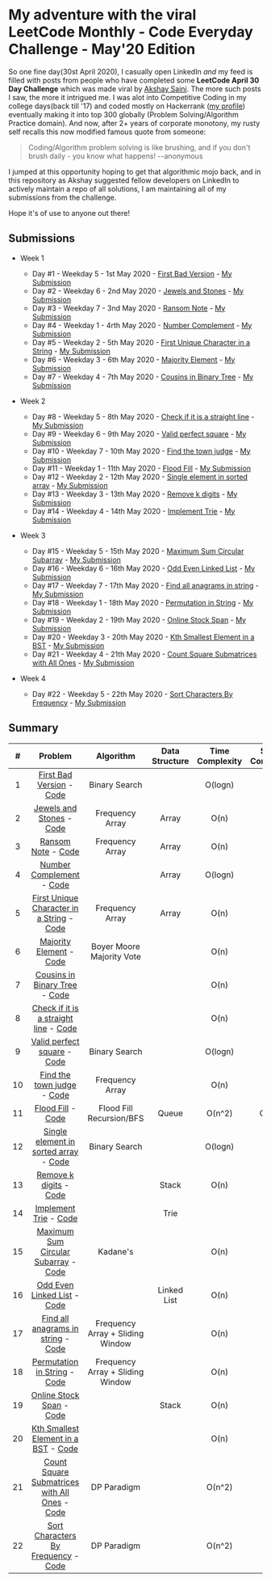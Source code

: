 # My adventure with the viral LeetCode Monthly - Code Everyday Challenge - May'20 Edition

So one fine day(30st April 2020), I casually open LinkedIn _and_ my feed is filled with posts from people who have completed some **LeetCode April 30 Day Challenge** which was made viral by [Akshay Saini](https://www.linkedin.com/in/akshaymarch7/). The more such posts I saw, the more it intrigued me. I was alot into Competitive Coding in my college days(back till '17) and coded mostly on Hackerrank ([my profile](https://www.hackerrank.com/the_piranha?hr_r=1)) eventually making it into top 300 globally (Problem Solving/Algorithm Practice domain). And now, after 2+ years of corporate monotony, my rusty self recalls this now modified famous quote from someone:

> Coding/Algorithm problem solving is like brushing, and if you don't brush daily - you know what happens! --anonymous

I jumped at this opportunity hoping to get that algorithmic mojo back, and in this repository as Akshay suggested fellow developers on LinkedIn to actively maintain a repo of all solutions, I am maintaining all of my submissions from the challenge.

Hope it's of use to anyone out there!

## Submissions
+ Week 1
    
    + Day #1 - Weekday 5 - 1st May 2020 - [First Bad Version](https://leetcode.com/explore/challenge/card/may-leetcoding-challenge/534/week-1-may-1st-may-7th/3316/) - [My Submission](https://github.com/raghavsikaria/LeetCode-31-day-May-2020-Challenge/blob/master/1_first_bad_version.py)
    + Day #2 - Weekday 6 - 2nd May 2020 - [Jewels and Stones](https://leetcode.com/explore/featured/card/may-leetcoding-challenge/534/week-1-may-1st-may-7th/3317/) - [My Submission](https://github.com/raghavsikaria/LeetCode-31-day-May-2020-Challenge/blob/master/2_jewels_and_stones.py)
    + Day #3 - Weekday 7 - 3nd May 2020 - [Ransom Note](https://leetcode.com/explore/featured/card/may-leetcoding-challenge/534/week-1-may-1st-may-7th/3318/) - [My Submission](https://github.com/raghavsikaria/LeetCode-31-day-May-2020-Challenge/blob/master/3_ransom_note.py)
    + Day #4 - Weekday 1 - 4rth May 2020 - [Number Complement](https://leetcode.com/explore/featured/card/may-leetcoding-challenge/534/week-1-may-1st-may-7th/3319/) - [My Submission](https://github.com/raghavsikaria/LeetCode-31-day-May-2020-Challenge/blob/master/4_number_complement.py)
    + Day #5 - Weekday 2 - 5th May 2020 - [First Unique Character in a String](https://leetcode.com/explore/featured/card/may-leetcoding-challenge/534/week-1-may-1st-may-7th/3320/) - [My Submission](https://github.com/raghavsikaria/LeetCode-31-day-May-2020-Challenge/blob/master/5_first_unique_character_in_string.py)
    + Day #6 - Weekday 3 - 6th May 2020 - [Majority Element](https://leetcode.com/explore/featured/card/may-leetcoding-challenge/534/week-1-may-1st-may-7th/3321/) - [My Submission](https://github.com/raghavsikaria/LeetCode-31-day-May-2020-Challenge/blob/master/6_majority_element.py)
    + Day #7 - Weekday 4 - 7th May 2020 - [Cousins in Binary Tree](https://leetcode.com/explore/featured/card/may-leetcoding-challenge/534/week-1-may-1st-may-7th/3322/) - [My Submission](https://github.com/raghavsikaria/LeetCode-31-day-May-2020-Challenge/blob/master/7_cousins_in_binary_tree.py)

+ Week 2
    
    + Day #8 - Weekday 5 - 8th May 2020 - [Check if it is a straight line](https://leetcode.com/explore/featured/card/may-leetcoding-challenge/535/week-2-may-8th-may-14th/3323/) - [My Submission](https://github.com/raghavsikaria/LeetCode-31-day-May-2020-Challenge/blob/master/8_check_if_it_is_a_straight_line.py)
    + Day #9 - Weekday 6 - 9th May 2020 - [Valid perfect square](https://leetcode.com/explore/featured/card/may-leetcoding-challenge/535/week-2-may-8th-may-14th/3324/) - [My Submission](https://github.com/raghavsikaria/LeetCode-31-day-May-2020-Challenge/blob/master/9_valid_perfect_square.py)
    + Day #10 - Weekday 7 - 10th May 2020 - [Find the town judge](https://leetcode.com/explore/featured/card/may-leetcoding-challenge/535/week-2-may-8th-may-14th/3325/) - [My Submission](https://github.com/raghavsikaria/LeetCode-31-day-May-2020-Challenge/blob/master/10_find_the_town_judge.py)
    + Day #11 - Weekday 1 - 11th May 2020 - [Flood Fill](https://leetcode.com/explore/featured/card/may-leetcoding-challenge/535/week-2-may-8th-may-14th/3326/) - [My Submission](https://github.com/raghavsikaria/LeetCode-31-day-May-2020-Challenge/blob/master/11_flood_fill.py)
    + Day #12 - Weekday 2 - 12th May 2020 - [Single element in sorted array](https://leetcode.com/explore/featured/card/may-leetcoding-challenge/535/week-2-may-8th-may-14th/3327/) - [My Submission](https://github.com/raghavsikaria/LeetCode-31-day-May-2020-Challenge/blob/master/12_single_element_in_sorted_array.py)
    + Day #13 - Weekday 3 - 13th May 2020 - [Remove k digits](https://leetcode.com/explore/featured/card/may-leetcoding-challenge/535/week-2-may-8th-may-14th/3328/) - [My Submission](https://github.com/raghavsikaria/LeetCode-31-day-May-2020-Challenge/blob/master/13_remove_k_digits.py)
    + Day #14 - Weekday 4 - 14th May 2020 - [Implement Trie](https://leetcode.com/explore/featured/card/may-leetcoding-challenge/535/week-2-may-8th-may-14th/3329/) - [My Submission](https://github.com/raghavsikaria/LeetCode-31-day-May-2020-Challenge/blob/master/14_implement_trie.py)

+ Week 3
    
    + Day #15 - Weekday 5 - 15th May 2020 - [Maximum Sum Circular Subarray](https://leetcode.com/explore/featured/card/may-leetcoding-challenge/536/week-3-may-15th-may-21st/3330/) - [My Submission](https://github.com/raghavsikaria/LeetCode-31-day-May-2020-Challenge/blob/master/15_maximum_sum_circular_subarray.py)
    + Day #16 - Weekday 6 - 16th May 2020 - [Odd Even Linked List](https://leetcode.com/explore/featured/card/may-leetcoding-challenge/536/week-3-may-15th-may-21st/3331/) - [My Submission](https://github.com/raghavsikaria/LeetCode-31-day-May-2020-Challenge/blob/master/16_odd_even_linked_list.py)
    + Day #17 - Weekday 7 - 17th May 2020 - [Find all anagrams in string](https://leetcode.com/explore/featured/card/may-leetcoding-challenge/536/week-3-may-15th-may-21st/3332/) - [My Submission](https://github.com/raghavsikaria/LeetCode-31-day-May-2020-Challenge/blob/master/17_find_all_anagrams_in_string.py)
    + Day #18 - Weekday 1 - 18th May 2020 - [Permutation in String](https://leetcode.com/explore/featured/card/may-leetcoding-challenge/536/week-3-may-15th-may-21st/3333/) - [My Submission](https://github.com/raghavsikaria/LeetCode-31-day-May-2020-Challenge/blob/master/18_permutation_in_string.py)
    + Day #19 - Weekday 2 - 19th May 2020 - [Online Stock Span](https://leetcode.com/explore/featured/card/may-leetcoding-challenge/536/week-3-may-15th-may-21st/3334/) - [My Submission](https://github.com/raghavsikaria/LeetCode-31-day-May-2020-Challenge/blob/master/19_online_stock_span.py)
    + Day #20 - Weekday 3 - 20th May 2020 - [Kth Smallest Element in a BST](https://leetcode.com/explore/featured/card/may-leetcoding-challenge/536/week-3-may-15th-may-21st/3335/) - [My Submission](https://github.com/raghavsikaria/LeetCode-31-day-May-2020-Challenge/blob/master/20_kth_smallest_element_in_bst.py)
    + Day #21 - Weekday 4 - 21th May 2020 - [Count Square Submatrices with All Ones](https://leetcode.com/explore/featured/card/may-leetcoding-challenge/536/week-3-may-15th-may-21st/3336/) - [My Submission](https://github.com/raghavsikaria/LeetCode-31-day-May-2020-Challenge/blob/master/21_count_square_matrices_with_all_ones.py)

+ Week 4
    
    + Day #22 - Weekday 5 - 22th May 2020 - [Sort Characters By Frequency](https://leetcode.com/explore/featured/card/may-leetcoding-challenge/537/week-4-may-22nd-may-28th/3337/) - [My Submission](https://github.com/raghavsikaria/LeetCode-31-day-May-2020-Challenge/blob/master/22_sort_characters_by_frequency.py)

## Summary

| # | Problem | Algorithm | Data Structure | Time Complexity | Space Complexity |
|:-:|:-:|:-:|:-:|:-:|:-:|
| 1 | [First Bad Version](https://leetcode.com/explore/challenge/card/may-leetcoding-challenge/534/week-1-may-1st-may-7th/3316/) - [Code](https://github.com/raghavsikaria/LeetCode-31-day-May-2020-Challenge/blob/master/1_first_bad_version.py) | Binary Search | | O(logn) | O(1) |
| 2 | [Jewels and Stones](https://leetcode.com/explore/featured/card/may-leetcoding-challenge/534/week-1-may-1st-may-7th/3317/) - [Code](https://github.com/raghavsikaria/LeetCode-31-day-May-2020-Challenge/blob/master/2_jewels_and_stones.py) | Frequency Array | Array | O(n) | O(1) |
| 3 | [Ransom Note](https://leetcode.com/explore/featured/card/may-leetcoding-challenge/534/week-1-may-1st-may-7th/3318/) - [Code](https://github.com/raghavsikaria/LeetCode-31-day-May-2020-Challenge/blob/master/3_ransom_note.py) | Frequency Array | Array | O(n) | O(1) |
| 4 | [Number Complement](https://leetcode.com/explore/featured/card/may-leetcoding-challenge/534/week-1-may-1st-may-7th/3319/) - [Code](https://github.com/raghavsikaria/LeetCode-31-day-May-2020-Challenge/blob/master/4_number_complement.py) | | Array | O(logn) | O(1) |
| 5 | [First Unique Character in a String](https://leetcode.com/explore/featured/card/may-leetcoding-challenge/534/week-1-may-1st-may-7th/3320/) - [Code](https://github.com/raghavsikaria/LeetCode-31-day-May-2020-Challenge/blob/master/5_first_unique_character_in_string.py) | Frequency Array | Array | O(n) | O(1) |
| 6 | [Majority Element](https://leetcode.com/explore/featured/card/may-leetcoding-challenge/534/week-1-may-1st-may-7th/3321/) - [Code](https://github.com/raghavsikaria/LeetCode-31-day-May-2020-Challenge/blob/master/6_majority_element.py) | Boyer Moore Majority Vote | | O(n) | O(1) |
| 7 | [Cousins in Binary Tree](https://leetcode.com/explore/featured/card/may-leetcoding-challenge/534/week-1-may-1st-may-7th/3322/) - [Code](https://github.com/raghavsikaria/LeetCode-31-day-May-2020-Challenge/blob/master/7_cousins_in_binary_tree.py) | | | O(n) | O(1) |
| 8 | [Check if it is a straight line](https://leetcode.com/explore/featured/card/may-leetcoding-challenge/535/week-2-may-8th-may-14th/3323/) - [Code](https://github.com/raghavsikaria/LeetCode-31-day-May-2020-Challenge/blob/master/8_check_if_it_is_a_straight_line.py) | | | O(n) | O(1) |
| 9 | [Valid perfect square](https://leetcode.com/explore/featured/card/may-leetcoding-challenge/535/week-2-may-8th-may-14th/3324/) - [Code](https://github.com/raghavsikaria/LeetCode-31-day-May-2020-Challenge/blob/master/9_valid_perfect_square.py) | Binary Search | | O(logn) | O(1) |
| 10 | [Find the town judge](https://leetcode.com/explore/featured/card/may-leetcoding-challenge/535/week-2-may-8th-may-14th/3325/) - [Code](https://github.com/raghavsikaria/LeetCode-31-day-May-2020-Challenge/blob/master/10_find_the_town_judge.py) | Frequency Array | | O(n) | O(n) |
| 11 | [Flood Fill](https://leetcode.com/explore/featured/card/may-leetcoding-challenge/535/week-2-may-8th-may-14th/3326/) - [Code](https://github.com/raghavsikaria/LeetCode-31-day-May-2020-Challenge/blob/master/11_flood_fill.py) | Flood Fill Recursion/BFS | Queue | O(n^2) | O(n^2) |
| 12 | [Single element in sorted array](https://leetcode.com/explore/featured/card/may-leetcoding-challenge/535/week-2-may-8th-may-14th/3327/) - [Code](https://github.com/raghavsikaria/LeetCode-31-day-May-2020-Challenge/blob/master/12_single_element_in_sorted_array.py) | Binary Search | | O(logn) | O(1) |
| 13 | [Remove k digits](https://leetcode.com/explore/featured/card/may-leetcoding-challenge/535/week-2-may-8th-may-14th/3328/) - [Code](https://github.com/raghavsikaria/LeetCode-31-day-May-2020-Challenge/blob/master/13_remove_k_digits.py) | | Stack | O(n) | O(n) |
| 14 | [Implement Trie](https://leetcode.com/explore/featured/card/may-leetcoding-challenge/535/week-2-may-8th-may-14th/3329/) - [Code](https://github.com/raghavsikaria/LeetCode-31-day-May-2020-Challenge/blob/master/14_implement_trie.py) | | Trie | | |
| 15 | [Maximum Sum Circular Subarray](https://leetcode.com/explore/featured/card/may-leetcoding-challenge/536/week-3-may-15th-may-21st/3330/) - [Code](https://github.com/raghavsikaria/LeetCode-31-day-May-2020-Challenge/blob/master/15_maximum_sum_circular_subarray.py) | Kadane's | | O(n) | O(1) |
| 16 | [Odd Even Linked List](https://leetcode.com/explore/featured/card/may-leetcoding-challenge/536/week-3-may-15th-may-21st/3331/) - [Code](https://github.com/raghavsikaria/LeetCode-31-day-May-2020-Challenge/blob/master/16_odd_even_linked_list.py) | | Linked List | O(n) | O(1) |
| 17 | [Find all anagrams in string](https://leetcode.com/explore/featured/card/may-leetcoding-challenge/536/week-3-may-15th-may-21st/3332/) - [Code](https://github.com/raghavsikaria/LeetCode-31-day-May-2020-Challenge/blob/master/17_find_all_anagrams_in_string.py) | Frequency Array + Sliding Window | | O(n) | O(1) |
| 18 | [Permutation in String](https://leetcode.com/explore/featured/card/may-leetcoding-challenge/536/week-3-may-15th-may-21st/3333/) - [Code](https://github.com/raghavsikaria/LeetCode-31-day-May-2020-Challenge/blob/master/18_permutation_in_string.py) | Frequency Array + Sliding Window | | O(n) | O(1) |
| 19 | [Online Stock Span](https://leetcode.com/explore/featured/card/may-leetcoding-challenge/536/week-3-may-15th-may-21st/3334/) - [Code](https://github.com/raghavsikaria/LeetCode-31-day-May-2020-Challenge/blob/master/19_online_stock_span.py) | | Stack | O(n) | O(n) |
| 20 | [Kth Smallest Element in a BST](https://leetcode.com/explore/featured/card/may-leetcoding-challenge/536/week-3-may-15th-may-21st/3335/) - [Code](https://github.com/raghavsikaria/LeetCode-31-day-May-2020-Challenge/blob/master/20_kth_smallest_element_in_bst.py) | | | O(n) | O(n) |
| 21 | [Count Square Submatrices with All Ones](https://leetcode.com/explore/featured/card/may-leetcoding-challenge/536/week-3-may-15th-may-21st/3336/) - [Code](https://github.com/raghavsikaria/LeetCode-31-day-May-2020-Challenge/blob/master/21_count_square_matrices_with_all_ones.py) | DP Paradigm | | O(n^2) | O(1) |
| 22 | [Sort Characters By Frequency](https://leetcode.com/explore/featured/card/may-leetcoding-challenge/537/week-4-may-22nd-may-28th/3337/) - [Code](https://github.com/raghavsikaria/LeetCode-31-day-May-2020-Challenge/blob/master/22_sort_characters_by_frequency.py) | DP Paradigm | | O(n^2) | O(1) |